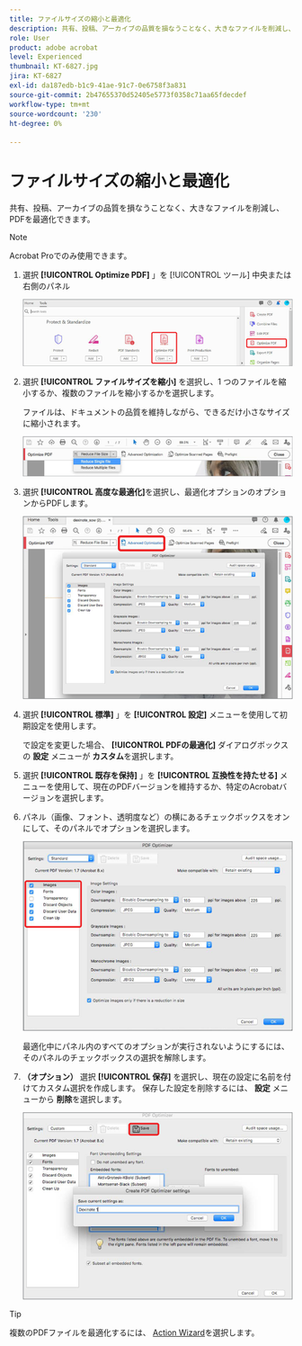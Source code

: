 ```yaml
---
title: ファイルサイズの縮小と最適化
description: 共有、投稿、アーカイブの品質を損なうことなく、大きなファイルを削減し、PDFを最適化できます
role: User
product: adobe acrobat
level: Experienced
thumbnail: KT-6827.jpg
jira: KT-6827
exl-id: da187edb-b1c9-41ae-91c7-0e6758f3a831
source-git-commit: 2b47655370d52405e5773f0358c71aa65fdecdef
workflow-type: tm+mt
source-wordcount: '230'
ht-degree: 0%

---
```


# ファイルサイズの縮小と最適化

共有、投稿、アーカイブの品質を損なうことなく、大きなファイルを削減し、PDFを最適化できます。

>[!NOTE]
>
>Acrobat Proでのみ使用できます。

1. 選択 **[!UICONTROL Optimize PDF]** 」を [!UICONTROL ツール] 中央または右側のパネル

   ![ステップ 1 を減らす](../assets/Reduce_1.png)

1. 選択 **[!UICONTROL ファイルサイズを縮小]** を選択し、1 つのファイルを縮小するか、複数のファイルを縮小するかを選択します。

   ファイルは、ドキュメントの品質を維持しながら、できるだけ小さなサイズに縮小されます。

   ![手順 2 を減らす](../assets/Reduce_2.png)

1. 選択 **[!UICONTROL 高度な最適化]**&#x200B;を選択し、最適化オプションのオプションからPDFします。

   ![手順 3 を減らす](../assets/Reduce_3.png)

1. 選択 **[!UICONTROL 標準]** 」を **[!UICONTROL 設定]** メニューを使用して初期設定を使用します。

   で設定を変更した場合、 **[!UICONTROL PDFの最適化]** ダイアログボックスの **設定** メニューが **カスタム**&#x200B;を選択します。

1. 選択 **[!UICONTROL 既存を保持]** 」を **[!UICONTROL 互換性を持たせる]** メニューを使用して、現在のPDFバージョンを維持するか、特定のAcrobatバージョンを選択します。

1. パネル（画像、フォント、透明度など）の横にあるチェックボックスをオンにして、そのパネルでオプションを選択します。

   ![手順 5 を減らす](../assets/Reduce_5.png)

   最適化中にパネル内のすべてのオプションが実行されないようにするには、そのパネルのチェックボックスの選択を解除します。

1. **（オプション）** 選択 **[!UICONTROL 保存]** を選択し、現在の設定に名前を付けてカスタム選択を作成します。 保存した設定を削除するには、 **設定** メニューから **削除**&#x200B;を選択します。

   ![手順 6 の削減](../assets/Reduce_6.png)

>[!TIP]
>
>複数のPDFファイルを最適化するには、 [Action Wizard](../advanced-tasks/action.md)を選択します。